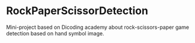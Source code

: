# RockPaperScissorDetection
Mini-project based on Dicoding academy about rock-scissors-paper game detection based on hand symbol image.
